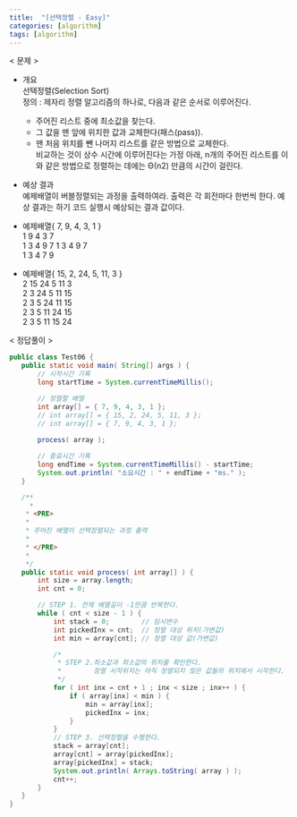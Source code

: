 ```yaml
---
title:  "[선택정렬 - Easy]"
categories: [algorithm]
tags: [algorithm]
---
```


< 문제 >

- 개요  
  선택정렬(Selection Sort)  
  정의 : 제자리 정렬 알고리즘의 하나로, 다음과 같은 순서로 이루어진다.  
   - 주어진 리스트 중에 최소값을 찾는다.  
   - 그 값을 맨 앞에 위치한 값과 교체한다(패스(pass)).  
   - 맨 처음 위치를 뺀 나머지 리스트를 같은 방법으로 교체한다.  
   비교하는 것이 상수 시간에 이루어진다는 가정 아래, n개의 주어진 리스트를 이와 같은 방법으로 정렬하는 데에는 Θ(n2) 만큼의 시간이 걸린다.  
      
 - 예상 결과  
 예제배열이 버블정렬되는 과정을 출력하여라. 출력은 각 회전마다 한번씩 한다.
 예상 결과는 하기 코드 실행시 예상되는 결과 값이다.     
 
 - 예제배열{ 7, 9, 4, 3, 1 }  
 1  9  4  3  7  
 1  3  4  9  7
 1  3  4  9  7  
 1  3  4  7  9  
 
  - 예제배열{ 15, 2, 24, 5, 11, 3 }  
  2 15 24  5 11  3  
  2  3 24  5 11 15  
  2  3  5 24 11 15  
  2  3  5 11 24 15  
  2  3  5 11 15 24  
  
 < 정답풀이 >
 
 ``` java
 public class Test06 {
	public static void main( String[] args ) {
		// 시작시간 기록
		long startTime = System.currentTimeMillis();

		// 정렬할 배열
		int array[] = { 7, 9, 4, 3, 1 }; 
		// int array[] = { 15, 2, 24, 5, 11, 3 };
		// int array[] = { 7, 9, 4, 3, 1 };
		
		process( array );

		// 종료시간 기록
		long endTime = System.currentTimeMillis() - startTime;
		System.out.println( "소요시간 : " + endTime + "ms." );
	}

	/**
	  * 
	 * <PRE>
	 * 
	 * 주어진 배열이 선택정렬되는 과정 출력
	 * 
	 * </PRE>
	 * 
	 */
	public static void process( int array[] ) {
		int size = array.length;
		int cnt = 0;

		// STEP 1. 전체 배열길이 -1만큼 반복한다.
		while ( cnt < size - 1 ) {
			int stack = 0;        // 임시변수
			int pickedInx = cnt;  // 정렬 대상 위치(가변값)
			int min = array[cnt]; // 정렬 대상 값(가변값) 

			/*
			 * STEP 2.최소값과 최소값의 위치를 확인한다.
			 *        정렬 시작위치는 아직 정렬되지 않은 값들의 위치에서 시작한다. 
			 */
			for ( int inx = cnt + 1 ; inx < size ; inx++ ) {
				if ( array[inx] < min ) {
					min = array[inx];
					pickedInx = inx;
				}
			}
			// STEP 3. 선택정렬을 수행한다.
			stack = array[cnt];
			array[cnt] = array[pickedInx];
			array[pickedInx] = stack;
			System.out.println( Arrays.toString( array ) );
			cnt++;
		}
	}
}
```